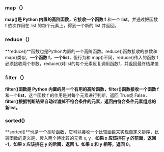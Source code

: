 ### map（）

**map()**是 Python 内置的高阶函数，它接收一个**函数 f** 和一个 **list**，并通过把函数 f 依次作用在 list 的每个元素上，得到一个新的 list 并返回。

### reduce（）

**reduce()**函数也是Python内置的一个高阶函数。reduce()函数接收的参数和 map()类似，**一个函数 f，一个list**，但行为和 map()不同，reduce()传入的函数 f 必须接收两个参数，reduce()对list的每个元素反复调用函数f，并返回最终结果值

### filter（）

**filter()**函数是 Python 内置的另一个有用的高阶函数，filter()函数接收一个**函数 f** 和一个**list**，这个函数 f 的作用是对每个元素进行判断，返回 True或 False，**filter()根据判断结果自动过滤掉不符合条件的元素，返回由符合条件元素组成的新list。**

###  sorted()

**sorted()**也是一个高阶函数，它可以接收一个比较函数来实现自定义排序，比较函数的定义是，传入两个待比较的元素 x, y，**如果 x 应该排在 y 的前面，返回 -1，如果 x 应该排在 y 的后面，返回 1。如果 x 和 y 相等，返回 0。**

